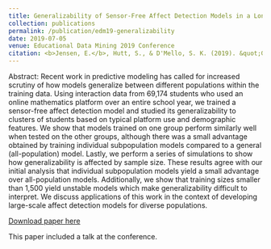```yaml
---
title: Generalizability of Sensor-Free Affect Detection Models in a Longitudinal Dataset of Tens of Thousands of Students
collection: publications
permalink: /publication/edm19-generalizability
date: 2019-07-05
venue: Educational Data Mining 2019 Conference
citation: <b>Jensen, E.</b>, Hutt, S., & D'Mello, S. K. (2019). &quot;Generalizability of Sensor-Free Affect Detection Models in a Longitudinal Dataset of Tens of Thousands of Students.&quot; Proceedings of the 12th International Conference on Educational Data Mining (EDM 2019). International Educational Data Mining Society.
---
```

Abstract: Recent work in predictive modeling has called for increased scrutiny of how models generalize between different populations within the training data. Using interaction data from 69,174 students who used an online mathematics platform over an entire school year, we trained a sensor-free affect detection model and studied its generalizability to clusters of students based on typical platform use and demographic features. We show that models trained on one group perform similarly well when tested on the other groups, although there was a small advantage obtained by training individual subpopulation models compared to a general (all-population) model. Lastly, we perform a series of simulations to show how generalizability is affected by sample size. These results agree with our initial analysis that individual subpopulation models yield a small advantage over all-population models. Additionally, we show that training sizes smaller than 1,500 yield unstable models which make generalizability difficult to interpret. We discuss applications of this work in the context of developing large-scale affect detection models for diverse populations.

[Download paper here](https://drive.google.com/file/d/1kRyhcP9Wxd74xiZMsGW89dNO5sBVtAx1/view)

This paper included a talk at the conference.
